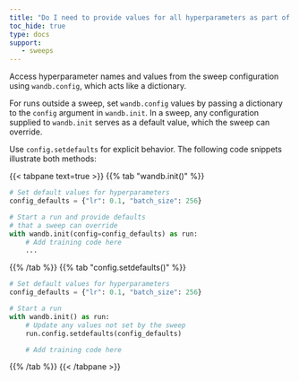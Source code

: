 ```yaml
---
title: "Do I need to provide values for all hyperparameters as part of the W&B Sweep. Can I set defaults?"
toc_hide: true
type: docs
support:
   - sweeps
---
```

Access hyperparameter names and values from the sweep configuration using `wandb.config`, which acts like a dictionary.

For runs outside a sweep, set `wandb.config` values by passing a dictionary to the `config` argument in `wandb.init`. In a sweep, any configuration supplied to `wandb.init` serves as a default value, which the sweep can override.

Use `config.setdefaults` for explicit behavior. The following code snippets illustrate both methods:

{{< tabpane text=true >}}
{{% tab "wandb.init()" %}}
```python
# Set default values for hyperparameters
config_defaults = {"lr": 0.1, "batch_size": 256}

# Start a run and provide defaults
# that a sweep can override
with wandb.init(config=config_defaults) as run:
    # Add training code here
    ...
```
{{% /tab %}}
{{% tab "config.setdefaults()" %}}
```python
# Set default values for hyperparameters
config_defaults = {"lr": 0.1, "batch_size": 256}

# Start a run
with wandb.init() as run:
    # Update any values not set by the sweep
    run.config.setdefaults(config_defaults)

    # Add training code here
```
{{% /tab %}}
{{< /tabpane >}}